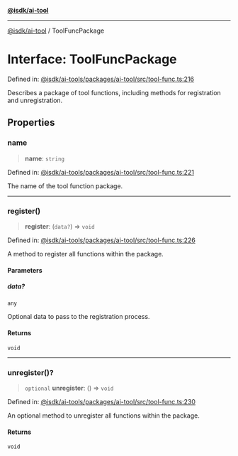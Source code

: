 [**@isdk/ai-tool**](../README.md)

***

[@isdk/ai-tool](../globals.md) / ToolFuncPackage

# Interface: ToolFuncPackage

Defined in: [@isdk/ai-tools/packages/ai-tool/src/tool-func.ts:216](https://github.com/isdk/ai-tool.js/blob/d0765f898f217d97c57c6949502b4a7bef5dce5e/src/tool-func.ts#L216)

Describes a package of tool functions, including methods for registration and unregistration.

## Properties

### name

> **name**: `string`

Defined in: [@isdk/ai-tools/packages/ai-tool/src/tool-func.ts:221](https://github.com/isdk/ai-tool.js/blob/d0765f898f217d97c57c6949502b4a7bef5dce5e/src/tool-func.ts#L221)

The name of the tool function package.

***

### register()

> **register**: (`data?`) => `void`

Defined in: [@isdk/ai-tools/packages/ai-tool/src/tool-func.ts:226](https://github.com/isdk/ai-tool.js/blob/d0765f898f217d97c57c6949502b4a7bef5dce5e/src/tool-func.ts#L226)

A method to register all functions within the package.

#### Parameters

##### data?

`any`

Optional data to pass to the registration process.

#### Returns

`void`

***

### unregister()?

> `optional` **unregister**: () => `void`

Defined in: [@isdk/ai-tools/packages/ai-tool/src/tool-func.ts:230](https://github.com/isdk/ai-tool.js/blob/d0765f898f217d97c57c6949502b4a7bef5dce5e/src/tool-func.ts#L230)

An optional method to unregister all functions within the package.

#### Returns

`void`
